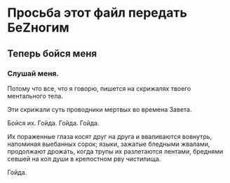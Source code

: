 # Просьба этот файл передать БеZногим

## Теперь бойся меня

### Слушай меня.

Потому что все, что я говорю, пишется на скрижалях твоего ментального тела.

Эти скрижали суть проводники мертвых во времена Завета.

Бойся их. Гойда. Гойда. Гойда.

Их пораженные глаза косят друг на друга и вваливаются вовнутрь, напоминая выебанных сорок; языки, зажатые бледными жвалами, продолжают дрожать, когда трупы их разлетаются лентами, бреднями севшей на кол души в крепостном рву чистилища.

Гойда.

